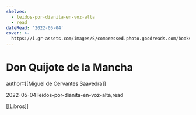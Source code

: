 ```yaml
---
shelves:
  - leidos-por-dianita-en-voz-alta
  - read
dateRead: '2022-05-04'
cover: >-
  https://i.gr-assets.com/images/S/compressed.photo.goodreads.com/books/1287447963l/214658.jpg
---
```

# Don Quijote de la Mancha

author::[[Miguel de Cervantes Saavedra]]

2022-05-04
leidos-por-dianita-en-voz-alta,read

[[Libros]]